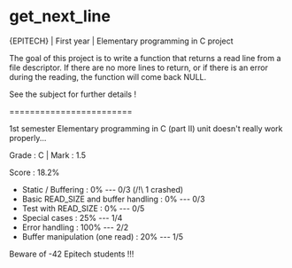 # get_next_line

{EPITECH} | First year | Elementary programming in C project

The goal of this project is to write a function that returns a read line from a file descriptor.
If there are no more lines to return, or if there is an error during the reading, the function will come back NULL.

See the subject for further details !

========================

1st semester Elementary programming in C (part II) unit
doesn't really work properly...

Grade : C | Mark : 1.5

Score : 18.2%

  - Static / Buffering : 0% --- 0/3 (/!\ 1 crashed)
  - Basic READ_SIZE and buffer handling : 0% --- 0/3
  - Test with READ_SIZE : 0% --- 0/5
  - Special cases : 25% --- 1/4
  - Error handling : 100% --- 2/2
  - Buffer manipulation (one read) : 20% --- 1/5

Beware of -42 Epitech students !!!
